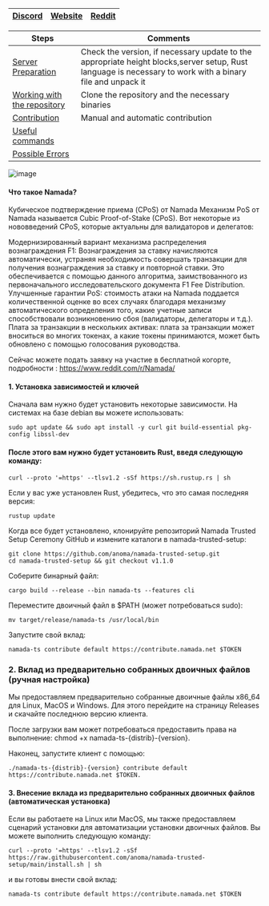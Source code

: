 
[Discord](https://discord.gg/anoma) | [Website](https://anoma.net/) | [Reddit](https://www.reddit.com/r/Namada/)
--- | --- | ---

Steps | Comments
--- | --- |
[Server Preparation]() | Check the version, if necessary update to the appropriate height blocks,server setup, Rust language is necessary to work with a binary file and unpack it
[Working with the repository]() | Clone the repository and the necessary binaries
[Contribution]() | Manual and automatic contribution 
[Useful commands]() | 
[Possible Errors]() | 

![image](https://user-images.githubusercontent.com/57448493/207617542-b8894f17-2cc4-45e8-bce4-857d4ea73214.png)


#### Что такое Namada?
Кубическое подтверждение приема (CPoS) от Namada
Механизм PoS от Namada называется Cubic Proof-of-Stake (CPoS). Вот некоторые из нововведений CPoS, которые актуальны для валидаторов и делегатов:

Модернизированный вариант механизма распределения вознаграждения F1: Вознаграждения за ставку начисляются автоматически, устраняя необходимость совершать транзакции для получения вознаграждения за ставку и повторной ставки. Это обеспечивается с помощью данного алгоритма, заимствованного из первоначального исследовательского документа F1 Fee Distribution.
Улучшенные гарантии PoS: стоимость атаки на Namada поддается количественной оценке во всех случаях благодаря механизму автоматического определения того, какие учетные записи способствовали возникновению сбоя (валидаторы, делегаторы и т.д.).
Плата за транзакции в нескольких активах: плата за транзакции может вноситься во многих токенах, а какие токены принимаются, может быть обновлено с помощью голосования руководства.

Сейчас можете подать заявку на участие в бесплатной когорте, подробности : https://www.reddit.com/r/Namada/

#### 1. Установка зависимостей и ключей
Сначала вам нужно будет установить некоторые зависимости. На системах на базе debian вы можете использовать:
```Shell
sudo apt update && sudo apt install -y curl git build-essential pkg-config libssl-dev
```
#### После этого вам нужно будет установить Rust, введя следующую команду:
```Shell
curl --proto '=https' --tlsv1.2 -sSf https://sh.rustup.rs | sh
```
Если у вас уже установлен Rust, убедитесь, что это самая последняя версия:
```Shell
rustup update
```
Когда все будет установлено, клонируйте репозиторий Namada Trusted Setup Ceremony GitHub и измените каталоги в namada-trusted-setup:
```Shell
git clone https://github.com/anoma/namada-trusted-setup.git
cd namada-trusted-setup && git checkout v1.1.0
```
Соберите бинарный файл:
```Shell
cargo build --release --bin namada-ts --features cli
```
Переместите двоичный файл в $PATH (может потребоваться sudo):
```Shell
mv target/release/namada-ts /usr/local/bin 
```
Запустите свой вклад:
```Shell
namada-ts contribute default https://contribute.namada.net $TOKEN
```
### 2. Вклад из предварительно собранных двоичных файлов (ручная настройка)
Мы предоставляем предварительно собранные двоичные файлы x86_64 для Linux, MacOS и Windows. Для этого перейдите на страницу Releases и скачайте последнюю версию клиента.

После загрузки вам может потребоваться предоставить права на выполнение: chmod +x namada-ts-{distrib}-{version}.

Наконец, запустите клиент с помощью:
```Shell
./namada-ts-{distrib}-{version} contribute default https://contribute.namada.net $TOKEN.
```
#### 3. Внесение вклада из предварительно собранных двоичных файлов (автоматическая установка)
Если вы работаете на Linux или MacOS, мы также предоставляем сценарий установки для автоматизации установки двоичных файлов. Вы можете выполнить следующую команду:
```Shell
curl --proto '=https' --tlsv1.2 -sSf https://raw.githubusercontent.com/anoma/namada-trusted-setup/main/install.sh | sh
```
и вы готовы внести свой вклад:
```Shell
namada-ts contribute default https://contribute.namada.net $TOKEN
```
